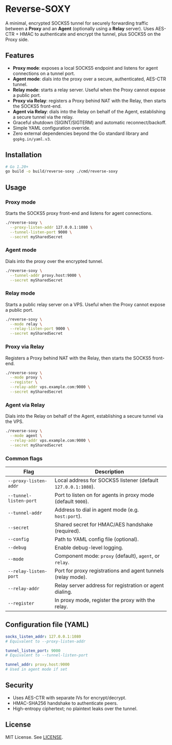 # Reverse-SOXY

A minimal, encrypted SOCKS5 tunnel for securely forwarding traffic between a **Proxy** and an **Agent** (optionally using a **Relay** server). Uses AES-CTR + HMAC to authenticate and encrypt the tunnel, plus SOCKS5 on the Proxy side.

## Features

- **Proxy mode**: exposes a local SOCKS5 endpoint and listens for agent connections on a tunnel port.
- **Agent mode**: dials into the proxy over a secure, authenticated, AES-CTR tunnel.
- **Relay mode**: starts a relay server. Useful when the Proxy cannot expose a public port.
- **Proxy via Relay**: registers a Proxy behind NAT with the Relay, then starts the SOCKS5 front-end.
- **Agent via Relay**: dials into the Relay on behalf of the Agent, establishing a secure tunnel via the relay.
- Graceful shutdown (SIGINT/SIGTERM) and automatic reconnect/backoff.
- Simple YAML configuration override.
- Zero external dependencies beyond the Go standard library and `gopkg.in/yaml.v3`.

## Installation

```bash
# Go 1.20+
go build -o build/reverse-soxy ./cmd/reverse-soxy
```

## Usage

### Proxy mode

Starts the SOCKS5 proxy front-end and listens for agent connections.

```bash
./reverse-soxy \
  --proxy-listen-addr 127.0.0.1:1080 \
  --tunnel-listen-port 9000 \
  --secret mySharedSecret
```

### Agent mode

Dials into the proxy over the encrypted tunnel.

```bash
./reverse-soxy \
  --tunnel-addr proxy.host:9000 \
  --secret mySharedSecret
```

### Relay mode

Starts a public relay server on a VPS. Useful when the Proxy cannot expose a public port.

```bash
./reverse-soxy \
  --mode relay \
  --relay-listen-port 9000 \
  --secret mySharedSecret
```

### Proxy via Relay

Registers a Proxy behind NAT with the Relay, then starts the SOCKS5 front-end.

```bash
./reverse-soxy \
  --mode proxy \
  --register \
  --relay-addr vps.example.com:9000 \
  --secret mySharedSecret
```

### Agent via Relay

Dials into the Relay on behalf of the Agent, establishing a secure tunnel via the VPS.

```bash
./reverse-soxy \
  --mode agent \
  --relay-addr vps.example.com:9000 \
  --secret mySharedSecret
```

### Common flags

| Flag                  | Description                                                   |
|-----------------------|---------------------------------------------------------------|
| `--proxy-listen-addr` | Local address for SOCKS5 listener (default `127.0.0.1:1080`). |
| `--tunnel-listen-port`| Port to listen on for agents in proxy mode (default `9000`).  |
| `--tunnel-addr`       | Address to dial in agent mode (e.g. `host:port`).            |
| `--secret`            | Shared secret for HMAC/AES handshake (required).             |
| `--config`            | Path to YAML config file (optional).                         |
| `--debug`             | Enable debug-level logging.                                   |
| `--mode`              | Component mode: `proxy` (default), `agent`, or `relay`.       |
| `--relay-listen-port` | Port for proxy registrations and agent tunnels (relay mode).  |
| `--relay-addr`        | Relay server address for registration or agent dialing.       |
| `--register`          | In proxy mode, register the proxy with the relay.            |

## Configuration file (YAML)

```yaml
socks_listen_addr: 127.0.0.1:1080
# Equivalent to --proxy-listen-addr

tunnel_listen_port: 9000
# Equivalent to --tunnel-listen-port

tunnel_addr: proxy.host:9000
# Used in agent mode if set
```

## Security

- Uses AES-CTR with separate IVs for encrypt/decrypt.
- HMAC-SHA256 handshake to authenticate peers.
- High-entropy ciphertext; no plaintext leaks over the tunnel.

## License

MIT License. See [LICENSE](LICENSE).
